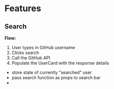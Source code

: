 # Features

## Search

**Flow:**

1. User types in GitHub username
2. Clicks search
3. Call the GitHub API
4. Populate the UserCard with the response details

- store state of currently "searched" user
- pass search function as props to search bar
-

